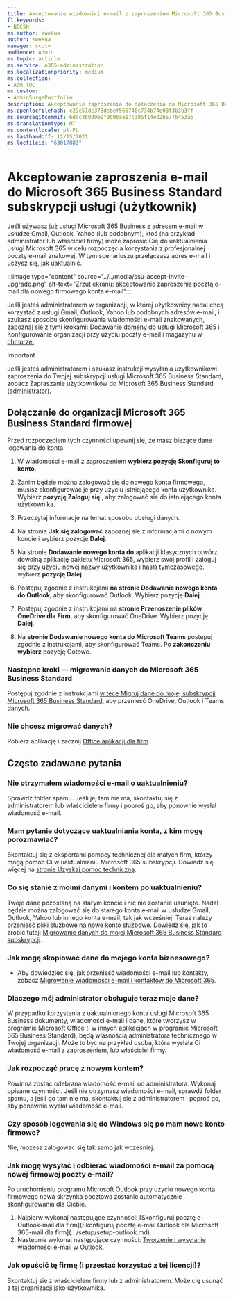 ```yaml
---
title: Akceptowanie wiadomości e-mail z zaproszeniem Microsoft 365 Business Standard użytkownika
f1.keywords:
- NOCSH
ms.author: kwekua
author: kwekua
manager: scotv
audience: Admin
ms.topic: article
ms.service: o365-administration
ms.localizationpriority: medium
ms.collection:
- Adm_TOC
ms.custom:
- AdminSurgePortfolio
description: Akceptowanie zaproszenia do dołączenia do Microsoft 365 Business Standard organizacji
ms.openlocfilehash: c29c51dc378debef566746c734b74e08f3b3b3ff
ms.sourcegitcommit: 6dcc3b039e0f0b9bae17c386f14ed2b577b453a6
ms.translationtype: MT
ms.contentlocale: pl-PL
ms.lasthandoff: 12/15/2021
ms.locfileid: "63017883"
---
```

# <a name="accept-an-email-invitation-to-a-microsoft-365-business-standard-subscription-user"></a>Akceptowanie zaproszenia e-mail do Microsoft 365 Business Standard subskrypcji usługi (użytkownik)

Jeśli używasz już usługi Microsoft 365 Business z adresem e-mail w usłudze Gmail, Outlook, Yahoo (lub podobnym), ktoś (na przykład administrator lub właściciel firmy) może zaprosić Cię do uaktualnienia usługi Microsoft 365 w celu rozpoczęcia korzystania z profesjonalnej poczty e-mail znakowej.  W tym scenariuszu przełączasz adres e-mail i uczysz się, jak uaktualnić.

:::image type="content" source="../../media/ssu-accept-invite-upgrade.png" alt-text="Zrzut ekranu: akceptowanie zaproszenia pocztą e-mail dla nowego firmowego konta e-mail":::

Jeśli jesteś administratorem w organizacji, w której użytkownicy nadal chcą korzystać z usługi Gmail, Outlook, Yahoo lub podobnych adresów e-mail, i szukasz sposobu skonfigurowania wiadomości e-mail znakowanych, zapoznaj się z tymi krokami: Dodawanie domeny do usługi [Microsoft 365](../setup/add-domain.md) i Konfigurowanie organizacji przy użyciu poczty e-mail i magazynu w [chmurze.](../setup/setup-business-standard.md#finish-setting-up)

> [!IMPORTANT]
> Jeśli jesteś administratorem i szukasz instrukcji wysyłania użytkownikowi zaproszenia do Twojej subskrypcji usługi Microsoft 365 Business Standard, zobacz Zapraszanie użytkowników do Microsoft 365 Business Standard [(administrator).](admin-invite-business-standard.md)

## <a name="join-a-business-microsoft-365-business-standard-organization"></a>Dołączanie do organizacji Microsoft 365 Business Standard firmowej

Przed rozpoczęciem tych czynności upewnij się, że masz bieżące dane logowania do konta.

1. W wiadomości e-mail z zaproszeniem **wybierz pozycję Skonfiguruj to konto**.

2. Zanim będzie można zalogować się do nowego konta firmowego, musisz skonfigurować je przy użyciu istniejącego konta użytkownika. Wybierz **pozycję Zaloguj się** , aby zalogować się do istniejącego konta użytkownika.

3. Przeczytaj informacje na temat sposobu obsługi danych.

4. Na stronie **Jak się zalogować** zapoznaj się z informacjami o nowym koncie i wybierz pozycję **Dalej**.

5. Na stronie **Dodawanie nowego konta do** aplikacji klasycznych otwórz dowolną aplikację pakietu Microsoft 365, wybierz swój profil i zaloguj się przy użyciu nowej nazwy użytkownika i hasła tymczasowego. wybierz **pozycję Dalej**.

6. Postępuj zgodnie z instrukcjami **na stronie Dodawanie nowego konta do Outlook**, aby skonfigurować Outlook. Wybierz pozycję **Dalej**.

7. Postępuj zgodnie z instrukcjami na **stronie Przenoszenie plików OneDrive dla Firm**, aby skonfigurować OneDrive. Wybierz pozycję **Dalej**.

8. Na **stronie Dodawanie nowego konta do Microsoft Teams** postępuj zgodnie z instrukcjami, aby skonfigurować Teams. Po **zakończeniu wybierz** pozycję Gotowe.

### <a name="next-steps---migrate-your-data-to-microsoft-365-business-standard"></a>Następne kroki — migrowanie danych do Microsoft 365 Business Standard

Postępuj zgodnie z instrukcjami [w tece Migruj dane do mojej subskrypcji Microsoft 365 Business Standard,](migrate-data-business-standard.md) aby przenieść OneDrive, Outlook i Teams danych.

### <a name="no-data-to-migrate"></a>Nie chcesz migrować danych?

Pobierz aplikację i zacznij [Office aplikacji dla firm](https://support.microsoft.com/office/install-office-apps-from-office-365-dcf2d841-dac7-455b-9a77-fc8f7ee92702).

## <a name="frequently-asked-questions"></a>Często zadawane pytania

### <a name="i-didnt-receive-an-upgrade-email"></a>Nie otrzymałem wiadomości e-mail o uaktualnieniu?

Sprawdź folder spamu. Jeśli jej tam nie ma, skontaktuj się z administratorem lub właścicielem firmy i poproś go, aby ponownie wysłał wiadomość e-mail.

### <a name="i-have-a-question-about-upgrading-my-account-who-can-i-talk-to"></a>Mam pytanie dotyczące uaktualniania konta, z kim mogę porozmawiać?

Skontaktuj się z ekspertami pomocy technicznej dla małych firm, którzy mogą pomóc Ci w uaktualnieniu Microsoft 365 subskrypcji. Dowiedz się więcej na [stronie Uzyskaj pomoc techniczną](../get-help-support.md).

### <a name="what-happens-to-my-data-and-account-when-i-upgrade"></a>Co się stanie z moimi danymi i kontem po uaktualnieniu?

Twoje dane pozostaną na starym koncie i nic nie zostanie usunięte.  Nadal będzie można zalogować się do starego konta e-mail w usłudze Gmail, Outlook, Yahoo lub innego konta e-mail, tak jak wcześniej. Teraz należy przenieść pliki służbowe na nowe konto służbowe. Dowiedz się, jak to zrobić tutaj: [Migrowanie danych do mojej Microsoft 365 Business Standard subskrypcji](migrate-data-business-standard.md).

### <a name="how-can-i-copy-data-to-my-business-account"></a>Jak mogę skopiować dane do mojego konta biznesowego?

<!--- For steps on copying your data from your old OneDrive account to your new OneDrive for business account, check out: [Migrate data to my Microsoft 365 Business Standard subscription](migrate-data-business-standard.md).-->
- Aby dowiedzieć się, jak przenieść wiadomości e-mail lub kontakty, zobacz [Migrowanie wiadomości e-mail i kontaktów do Microsoft 365](../setup/migrate-email-and-contacts-admin.md).

### <a name="why-does-it-say-my-admin-now-handles-my-data"></a>Dlaczego mój administrator obsługuje teraz moje dane?

W przypadku korzystania z uaktualnionego konta usługi Microsoft 365 Business dokumenty, wiadomości e-mail i dane, które tworzysz w programie Microsoft Office (i w innych aplikacjach w programie Microsoft 365 Business Standard), będą własnością administratora technicznego w Twojej organizacji. Może to być na przykład osoba, która wysłała Ci wiadomość e-mail z zaproszeniem, lub właściciel firmy.

### <a name="how-do-i-get-started-with-my-new-account"></a>Jak rozpocząć pracę z nowym kontem?

Powinna zostać odebrana wiadomość e-mail od administratora. Wykonaj opisane czynności. Jeśli nie otrzymasz wiadomości e-mail, sprawdź folder spamu, a jeśli go tam nie ma, skontaktuj się z administratorem i poproś go, aby ponownie wysłał wiadomość e-mail.

### <a name="does-the-way-i-login-to-windows-change-when-i-get-a-new-business-account"></a>Czy sposób logowania się do Windows się po mam nowe konto firmowe?

Nie, możesz zalogować się tak samo jak wcześniej.

### <a name="how-can-i-send-and-receive-emails-with-my-new-business-email"></a>Jak mogę wysyłać i odbierać wiadomości e-mail za pomocą nowej firmowej poczty e-mail?

Po uruchomieniu programu Microsoft Outlook przy użyciu nowego konta firmowego nowa skrzynka pocztowa zostanie automatycznie skonfigurowania dla Ciebie.

1. Najpierw wykonaj następujące czynności: [Skonfiguruj pocztę e-Outlook-mail dla firm](Skonfiguruj pocztę e-mail Outlook dla Microsoft 365-mail dla firm](.. /setup/setup-outlook.md).
2. Następnie wykonaj następujące czynności: [Tworzenie i wysyłanie wiadomości e-mail w Outlook](https://support.microsoft.com/office/create-and-send-email-in-outlook-19c32deb-08b6-4f90-a211-02bc5f77f360).

### <a name="how-can-i-leave-this-business-and-stop-using-this-license"></a>Jak opuścić tę firmę (i przestać korzystać z tej licencji)?

Skontaktuj się z właścicielem firmy lub z administratorem. Może cię usunąć z tej organizacji jako użytkownika.

<!--1. Open any of your Microsoft 365 apps, like Word, Excel or PowerPoint, select your profile icon and then **Sign in with a different account**. Follow the steps and choose **Next** to set up Outlook.

2. Open Outlook, enter your new email address, and select **Connect**. Follow the steps and choose **Next** to set up OneDrive.

3. Select the OneDrive cloud icon from your taskbar and follow the steps to move your files to your new OneDrive for Business folder. Select **Next** to set up Microsoft Teams.

4. Open Teams, select your profile icon, and then **Add work or school account**. Follow the steps to add your new account to Teams. Select **I'm done** when Teams is set up.-->
